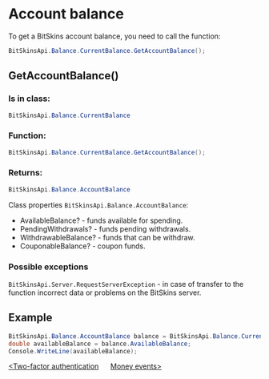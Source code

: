 ﻿# Account balance

To get a BitSkins account balance, you need to call the function:

```csharp
BitSkinsApi.Balance.CurrentBalance.GetAccountBalance();
```

## GetAccountBalance()

### Is in class:

```csharp
BitSkinsApi.Balance.CurrentBalance
```

### Function:

```csharp
BitSkinsApi.Balance.CurrentBalance.GetAccountBalance();
```

### Returns:

```csharp
BitSkinsApi.Balance.AccountBalance
```

Class properties ```BitSkinsApi.Balance.AccountBalance```:
* AvailableBalance? - funds available for spending.
* PendingWithdrawals? - funds pending withdrawals.
* WithdrawableBalance? - funds that can be withdraw.
* CouponableBalance? - coupon funds.

### Possible exceptions
```BitSkinsApi.Server.RequestServerException``` - in case of transfer to the function incorrect data or problems on the BitSkins server.

## Example

```csharp
BitSkinsApi.Balance.AccountBalance balance = BitSkinsApi.Balance.CurrentBalance.GetAccountBalance();
double availableBalance = balance.AvailableBalance;
Console.WriteLine(availableBalance);
```

[<Two-factor authentication](https://github.com/dmitrydnl/BitSkinsApi/blob/master/docs/eng/account/two_factor_authentication.md) &nbsp;&nbsp;&nbsp;&nbsp; [Money events>](https://github.com/dmitrydnl/BitSkinsApi/blob/master/docs/eng/balance/money_events.md)